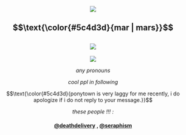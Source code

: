  </p>
 <p align="center">
  <img src="https://64.media.tumblr.com/ee0659edab2da04a39384017c318bd54/af93f42041705700-2f/s1280x1920/0921159a8afdebb76a4c1318bb0c0d1e0f81e6c1.pnj"/>
</p>

<h2 align="center" >
 $$\text{\color{#5c4d3d}{mar | mars}}$$
</h2>
<h2 align="center" >
<img src="https://i.postimg.cc/HLZn51vX/image.png"/>
</h2>

<p align="center">
<img src="https://64.media.tumblr.com/74f1ec56aa8b6d722cac0abd374f06cf/b35f0b146e0351a5-66/s400x600/7c7c13d8504f1b53eed04cd668ef8c73d556f86a.gifv"/>

<p align="center" >
  <em>any pronouns</em>
 </p>
 <p align="center">
   <em>cool ppl in following</em>
 
 <p align="center">
 $$\text{\color{#5c4d3d}{ponytown is very laggy for me recently, i do apologize if i do not reply to your message.}}$$
 </p>



 <p align="center">
 <em>these people !!! : </em>
 </p>
<div align="center">

#### [@deathdelivery](https://github.com/deathdelivery) , [@seraphism](https://github.com/seraphism)<p/>
